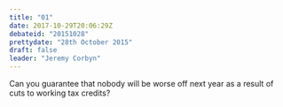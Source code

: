 ```yaml
---
title: "01"
date: 2017-10-29T20:06:29Z
debateid: "20151028"
prettydate: "28th October 2015"
draft: false
leader: "Jeremy Corbyn"
---
```


Can you guarantee that nobody will be worse off next year as a result of cuts to working tax credits?
